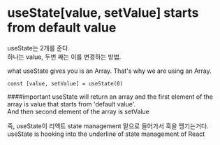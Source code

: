 # useState[value, setValue] starts from default value

useState는 2개를 준다.  
하나는 value, 두번 째는 이를 변경하는 방법.

what useState gives you is an Array. That's why we are using an Array.

```
const [value, setValue] = useState(0)
```

####important
useState will return an array and the first element of the array is value that starts from 'default value'.  
And then second element of the array is setValue

즉, useState이 리액트 state management 밑으로 들어가서 훅을 땡기는거다.
useState is hooking into the underline of state management of React
